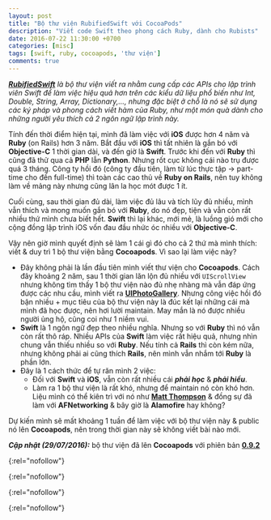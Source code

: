 ```yaml
---
layout: post
title: "Bộ thư viện RubifiedSwift với CocoaPods"
description: "Viết code Swift theo phong cách Ruby, dành cho Rubists"
date: 2016-07-22 11:30:00 +0700
categories: [misc]
tags: [swift, ruby, cocoapods, 'thư viện']
comments: true
---
```


***[RubifiedSwift][]*** *là bộ thư viện viết ra nhằm cung cấp các APIs cho lập trình viên Swift để làm việc hiệu quả hơn trên các kiểu dữ liệu phổ biến như Int, Double, String, Array, Dictionary,..., nhưng đặc biệt ở chỗ là nó sẽ sử dụng các ký pháp và phong cách viết hàm của Ruby, như một món quà dành cho những người yêu thích cả 2 ngôn ngữ lập trình này.*

Tính đến thời điểm hiện tại, mình đã làm việc với **iOS** được hơn 4 năm và **Ruby** (on Rails) hơn 3 năm. Bắt đầu với **iOS** thì tất nhiên là gắn bó với **Objective-C** 1 thời gian dài, và đến giờ là **Swift**. Trước khi đến với **Ruby** thì cũng đã thử qua cả **PHP** lẫn **Python**. Nhưng rốt cục không cái nào trụ được quá 3 tháng. Công ty hồi đó (công ty đầu tiên, làm từ lúc thực tập -> part-time cho đến full-time) thì toàn các cao thủ về **Ruby on Rails**, nên tuy không làm về mảng này nhưng cũng lân la học mót được 1 ít.

Cuối cùng, sau thời gian đủ dài, làm việc đủ lâu và tích lũy đủ nhiều, mình vẫn thích và mong muốn gắn bó với **Ruby**, do nó đẹp, tiện và vẫn còn rất nhiều thứ mình chưa biết hết. **Swift** thì lại khác, mới mẻ, là luồng gió mới cho cộng đồng lập trình iOS vốn đau đầu nhức óc nhiều với **Objective-C**.

Vậy nên giờ mình quyết định sẽ làm 1 cái gì đó cho cả 2 thứ mà mình thích: viết & duy trì 1 bộ thư viện bằng **Cocoapods**. Vì sao lại làm việc này?

* Đây không phải là lần đầu tiên mình viết thư viện cho **Cocoapods**. Cách đây khoảng 2 năm, sau 1 thời gian lăn lộn đủ nhiều với `UIScrollView` nhưng không tìm thấy 1 bộ thư viện nào đủ nhẹ nhàng mà vẫn đáp ứng được các nhu cầu, mình viết ra **[UIPhotoGallery][]**. Nhưng công việc hồi đó bận nhiều + mục tiêu của bộ thư viện này là đúc kết lại những cái mà mình đã học được, nên hơi lười maintain. May mắn là nó được nhiều người ủng hộ, cũng coi như 1 niềm vui.
* **Swift** là 1 ngôn ngữ đẹp theo nhiều nghĩa. Nhưng so với **Ruby** thì nó vẫn còn rất thô ráp. Nhiều APIs của **Swift** làm việc rất hiệu quả, nhưng nhìn chung vẫn thiếu nhiều so với **Ruby**. Nếu tính cả **Rails** thì còn kém nữa, nhưng không phải ai cũng thích **Rails**, nên mình vẫn nhắm tới **Ruby** là phần lớn.
* Đây là 1 cách thức để tự răn mình 2 việc:
    - Đối với **Swift** và **iOS**, vẫn còn rất nhiều cái ***phải học*** & ***phải hiểu***.
    - Làm ra 1 bộ thư viện là rất khó, nhưng để maintain nó còn khó hơn. Liệu mình có thể kiên trì với nó như **[Matt Thompson][]** & đồng sự đã làm với **AFNetworking** & bây giờ là **Alamofire** hay không?

Dự kiến mình sẽ mất khoảng 1 tuần để làm việc với bộ thư viện này & public nó lên **Cocoapods**, nên trong thời gian này sẽ không viết bài nào mới.

***Cập nhật (29/07/2016):*** bộ thư viện đã lên **Cocoapods** với phiên bản **[0.9.2][Pod]**

[RubifiedSwift]:            https://github.com/ethan605/RubifiedSwift
{:rel="nofollow"}

[UIPhotoGallery]:           https://github.com/ethan605/UIPhotoGallery
{:rel="nofollow"}

[Matt Thompson]:            https://twitter.com/mattt
{:rel="nofollow"}

[Pod]:                      https://cocoapods.org/pods/RubifiedSwift
{:rel="nofollow"}